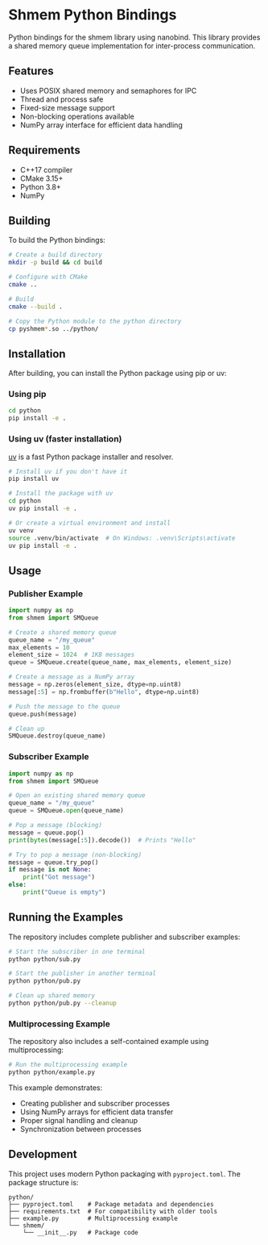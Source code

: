 # Shmem Python Bindings

Python bindings for the shmem library using nanobind. This library provides a shared memory queue implementation for inter-process communication.

## Features

- Uses POSIX shared memory and semaphores for IPC
- Thread and process safe
- Fixed-size message support
- Non-blocking operations available
- NumPy array interface for efficient data handling

## Requirements

- C++17 compiler
- CMake 3.15+
- Python 3.8+
- NumPy

## Building

To build the Python bindings:

```bash
# Create a build directory
mkdir -p build && cd build

# Configure with CMake
cmake ..

# Build
cmake --build .

# Copy the Python module to the python directory
cp pyshmem*.so ../python/
```

## Installation

After building, you can install the Python package using pip or uv:

### Using pip

```bash
cd python
pip install -e .
```

### Using uv (faster installation)

[uv](https://github.com/astral-sh/uv) is a fast Python package installer and resolver.

```bash
# Install uv if you don't have it
pip install uv

# Install the package with uv
cd python
uv pip install -e .

# Or create a virtual environment and install
uv venv
source .venv/bin/activate  # On Windows: .venv\Scripts\activate
uv pip install -e .
```

## Usage

### Publisher Example

```python
import numpy as np
from shmem import SMQueue

# Create a shared memory queue
queue_name = "/my_queue"
max_elements = 10
element_size = 1024  # 1KB messages
queue = SMQueue.create(queue_name, max_elements, element_size)

# Create a message as a NumPy array
message = np.zeros(element_size, dtype=np.uint8)
message[:5] = np.frombuffer(b"Hello", dtype=np.uint8)

# Push the message to the queue
queue.push(message)

# Clean up
SMQueue.destroy(queue_name)
```

### Subscriber Example

```python
import numpy as np
from shmem import SMQueue

# Open an existing shared memory queue
queue_name = "/my_queue"
queue = SMQueue.open(queue_name)

# Pop a message (blocking)
message = queue.pop()
print(bytes(message[:5]).decode())  # Prints "Hello"

# Try to pop a message (non-blocking)
message = queue.try_pop()
if message is not None:
    print("Got message")
else:
    print("Queue is empty")
```

## Running the Examples

The repository includes complete publisher and subscriber examples:

```bash
# Start the subscriber in one terminal
python python/sub.py

# Start the publisher in another terminal
python python/pub.py

# Clean up shared memory
python python/pub.py --cleanup
```

### Multiprocessing Example

The repository also includes a self-contained example using multiprocessing:

```bash
# Run the multiprocessing example
python python/example.py
```

This example demonstrates:
- Creating publisher and subscriber processes
- Using NumPy arrays for efficient data transfer
- Proper signal handling and cleanup
- Synchronization between processes

## Development

This project uses modern Python packaging with `pyproject.toml`. The package structure is:

```
python/
├── pyproject.toml    # Package metadata and dependencies
├── requirements.txt  # For compatibility with older tools
├── example.py        # Multiprocessing example
└── shmem/
    └── __init__.py   # Package code
``` 